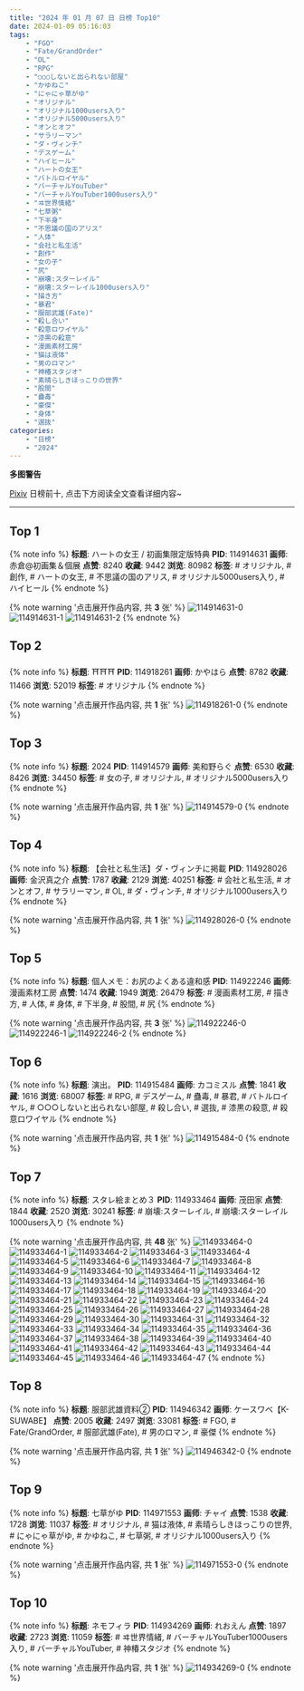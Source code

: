 ```yaml
---
title: "2024 年 01 月 07 日 日榜 Top10"
date: 2024-01-09 05:16:03
tags:
    - "FGO"
    - "Fate/GrandOrder"
    - "OL"
    - "RPG"
    - "○○○しないと出られない部屋"
    - "かゆねこ"
    - "にゃにゃ草がゆ"
    - "オリジナル"
    - "オリジナル1000users入り"
    - "オリジナル5000users入り"
    - "オンとオフ"
    - "サラリーマン"
    - "ダ・ヴィンチ"
    - "デスゲーム"
    - "ハイヒール"
    - "ハートの女王"
    - "バトルロイヤル"
    - "バーチャルYouTuber"
    - "バーチャルYouTuber1000users入り"
    - "ヰ世界情緒"
    - "七草粥"
    - "下半身"
    - "不思議の国のアリス"
    - "人体"
    - "会社と私生活"
    - "創作"
    - "女の子"
    - "尻"
    - "崩壊:スターレイル"
    - "崩壊:スターレイル1000users入り"
    - "描き方"
    - "暴君"
    - "服部武雄(Fate)"
    - "殺し合い"
    - "殺意ロワイヤル"
    - "漆黒の殺意"
    - "漫画素材工房"
    - "猫は液体"
    - "男のロマン"
    - "神椿スタジオ"
    - "素晴らしきほっこりの世界"
    - "股間"
    - "蠱毒"
    - "豪傑"
    - "身体"
    - "選抜"
categories:
    - "日榜"
    - "2024"
---
```


<i class="fa fa-triangle-exclamation"></i>**多图警告**<i class="fa fa-triangle-exclamation"></i>

[Pixiv](https://www.pixiv.net/) 日榜前十, 点击下方阅读全文查看详细内容~

<!-- more -->

---

## Top 1

{% note info %}
**标题**: ハートの女王 / 初画集限定版特典
**PID**: 114914631 **画师**: 赤倉@初画集＆個展
**点赞**: 8240 **收藏**: 9442 **浏览**: 80982
**标签**: # オリジナル, # 創作, # ハートの女王, # 不思議の国のアリス, # オリジナル5000users入り, # ハイヒール
{% endnote %}

{% note warning '点击展开作品内容, 共 **3** 张' %}
![114914631-0](https://i.pixiv.re/img-original/img/2024/01/06/00/01/07/114914631_p0.jpg)
![114914631-1](https://i.pixiv.re/img-original/img/2024/01/06/00/01/07/114914631_p1.jpg)
![114914631-2](https://i.pixiv.re/img-original/img/2024/01/06/00/01/07/114914631_p2.jpg)
{% endnote %}

## Top 2

{% note info %}
**标题**: ⛩⛩⛩
**PID**: 114918261 **画师**: かやはら
**点赞**: 8782 **收藏**: 11466 **浏览**: 52019
**标签**: # オリジナル
{% endnote %}

{% note warning '点击展开作品内容, 共 **1** 张' %}
![114918261-0](https://i.pixiv.re/img-original/img/2024/01/06/01/57/00/114918261_p0.png)
{% endnote %}

## Top 3

{% note info %}
**标题**: 2024
**PID**: 114914579 **画师**: 美和野らぐ
**点赞**: 6530 **收藏**: 8426 **浏览**: 34450
**标签**: # 女の子, # オリジナル, # オリジナル5000users入り
{% endnote %}

{% note warning '点击展开作品内容, 共 **1** 张' %}
![114914579-0](https://i.pixiv.re/img-original/img/2024/01/06/00/03/42/114914579_p0.png)
{% endnote %}

## Top 4

{% note info %}
**标题**: 【会社と私生活】ダ・ヴィンチに掲載
**PID**: 114928026 **画师**: 金沢真之介
**点赞**: 1787 **收藏**: 2129 **浏览**: 40251
**标签**: # 会社と私生活, # オンとオフ, # サラリーマン, # OL, # ダ・ヴィンチ, # オリジナル1000users入り
{% endnote %}

{% note warning '点击展开作品内容, 共 **1** 张' %}
![114928026-0](https://i.pixiv.re/img-original/img/2024/01/06/13/08/34/114928026_p0.jpg)
{% endnote %}

## Top 5

{% note info %}
**标题**: 個人メモ：お尻のよくある違和感
**PID**: 114922246 **画师**: 漫画素材工房
**点赞**: 1474 **收藏**: 1949 **浏览**: 26479
**标签**: # 漫画素材工房, # 描き方, # 人体, # 身体, # 下半身, # 股間, # 尻
{% endnote %}

{% note warning '点击展开作品内容, 共 **3** 张' %}
![114922246-0](https://i.pixiv.re/img-original/img/2024/01/06/07/00/03/114922246_p0.jpg)
![114922246-1](https://i.pixiv.re/img-original/img/2024/01/06/07/00/03/114922246_p1.jpg)
![114922246-2](https://i.pixiv.re/img-original/img/2024/01/06/07/00/03/114922246_p2.jpg)
{% endnote %}

## Top 6

{% note info %}
**标题**: 演出。
**PID**: 114915484 **画师**: カコミスル
**点赞**: 1841 **收藏**: 1616 **浏览**: 68007
**标签**: # RPG, # デスゲーム, # 蠱毒, # 暴君, # バトルロイヤル, # ○○○しないと出られない部屋, # 殺し合い, # 選抜, # 漆黒の殺意, # 殺意ロワイヤル
{% endnote %}

{% note warning '点击展开作品内容, 共 **1** 张' %}
![114915484-0](https://i.pixiv.re/img-original/img/2024/01/06/00/18/11/114915484_p0.jpg)
{% endnote %}

## Top 7

{% note info %}
**标题**: スタレ絵まとめ３
**PID**: 114933464 **画师**: 茂田家
**点赞**: 1844 **收藏**: 2520 **浏览**: 30241
**标签**: # 崩壊:スターレイル, # 崩壊:スターレイル1000users入り
{% endnote %}

{% note warning '点击展开作品内容, 共 **48** 张' %}
![114933464-0](https://i.pixiv.re/img-original/img/2024/01/06/17/34/41/114933464_p0.jpg)
![114933464-1](https://i.pixiv.re/img-original/img/2024/01/06/17/34/41/114933464_p1.jpg)
![114933464-2](https://i.pixiv.re/img-original/img/2024/01/06/17/34/41/114933464_p2.jpg)
![114933464-3](https://i.pixiv.re/img-original/img/2024/01/06/17/34/41/114933464_p3.jpg)
![114933464-4](https://i.pixiv.re/img-original/img/2024/01/06/17/34/41/114933464_p4.jpg)
![114933464-5](https://i.pixiv.re/img-original/img/2024/01/06/17/34/41/114933464_p5.jpg)
![114933464-6](https://i.pixiv.re/img-original/img/2024/01/06/17/34/41/114933464_p6.jpg)
![114933464-7](https://i.pixiv.re/img-original/img/2024/01/06/17/34/41/114933464_p7.jpg)
![114933464-8](https://i.pixiv.re/img-original/img/2024/01/06/17/34/41/114933464_p8.jpg)
![114933464-9](https://i.pixiv.re/img-original/img/2024/01/06/17/34/41/114933464_p9.jpg)
![114933464-10](https://i.pixiv.re/img-original/img/2024/01/06/17/34/41/114933464_p10.jpg)
![114933464-11](https://i.pixiv.re/img-original/img/2024/01/06/17/34/41/114933464_p11.jpg)
![114933464-12](https://i.pixiv.re/img-original/img/2024/01/06/17/34/41/114933464_p12.jpg)
![114933464-13](https://i.pixiv.re/img-original/img/2024/01/06/17/34/41/114933464_p13.jpg)
![114933464-14](https://i.pixiv.re/img-original/img/2024/01/06/17/34/41/114933464_p14.jpg)
![114933464-15](https://i.pixiv.re/img-original/img/2024/01/06/17/34/41/114933464_p15.jpg)
![114933464-16](https://i.pixiv.re/img-original/img/2024/01/06/17/34/41/114933464_p16.jpg)
![114933464-17](https://i.pixiv.re/img-original/img/2024/01/06/17/34/41/114933464_p17.jpg)
![114933464-18](https://i.pixiv.re/img-original/img/2024/01/06/17/34/41/114933464_p18.jpg)
![114933464-19](https://i.pixiv.re/img-original/img/2024/01/06/17/34/41/114933464_p19.jpg)
![114933464-20](https://i.pixiv.re/img-original/img/2024/01/06/17/34/41/114933464_p20.jpg)
![114933464-21](https://i.pixiv.re/img-original/img/2024/01/06/17/34/41/114933464_p21.jpg)
![114933464-22](https://i.pixiv.re/img-original/img/2024/01/06/17/34/41/114933464_p22.jpg)
![114933464-23](https://i.pixiv.re/img-original/img/2024/01/06/17/34/41/114933464_p23.jpg)
![114933464-24](https://i.pixiv.re/img-original/img/2024/01/06/17/34/41/114933464_p24.jpg)
![114933464-25](https://i.pixiv.re/img-original/img/2024/01/06/17/34/41/114933464_p25.jpg)
![114933464-26](https://i.pixiv.re/img-original/img/2024/01/06/17/34/41/114933464_p26.jpg)
![114933464-27](https://i.pixiv.re/img-original/img/2024/01/06/17/34/41/114933464_p27.jpg)
![114933464-28](https://i.pixiv.re/img-original/img/2024/01/06/17/34/41/114933464_p28.jpg)
![114933464-29](https://i.pixiv.re/img-original/img/2024/01/06/17/34/41/114933464_p29.jpg)
![114933464-30](https://i.pixiv.re/img-original/img/2024/01/06/17/34/41/114933464_p30.jpg)
![114933464-31](https://i.pixiv.re/img-original/img/2024/01/06/17/34/41/114933464_p31.jpg)
![114933464-32](https://i.pixiv.re/img-original/img/2024/01/06/17/34/41/114933464_p32.jpg)
![114933464-33](https://i.pixiv.re/img-original/img/2024/01/06/17/34/41/114933464_p33.jpg)
![114933464-34](https://i.pixiv.re/img-original/img/2024/01/06/17/34/41/114933464_p34.jpg)
![114933464-35](https://i.pixiv.re/img-original/img/2024/01/06/17/34/41/114933464_p35.jpg)
![114933464-36](https://i.pixiv.re/img-original/img/2024/01/06/17/34/41/114933464_p36.jpg)
![114933464-37](https://i.pixiv.re/img-original/img/2024/01/06/17/34/41/114933464_p37.jpg)
![114933464-38](https://i.pixiv.re/img-original/img/2024/01/06/17/34/41/114933464_p38.jpg)
![114933464-39](https://i.pixiv.re/img-original/img/2024/01/06/17/34/41/114933464_p39.jpg)
![114933464-40](https://i.pixiv.re/img-original/img/2024/01/06/17/34/41/114933464_p40.jpg)
![114933464-41](https://i.pixiv.re/img-original/img/2024/01/06/17/34/41/114933464_p41.jpg)
![114933464-42](https://i.pixiv.re/img-original/img/2024/01/06/17/34/41/114933464_p42.jpg)
![114933464-43](https://i.pixiv.re/img-original/img/2024/01/06/17/34/41/114933464_p43.jpg)
![114933464-44](https://i.pixiv.re/img-original/img/2024/01/06/17/34/41/114933464_p44.jpg)
![114933464-45](https://i.pixiv.re/img-original/img/2024/01/06/17/34/41/114933464_p45.jpg)
![114933464-46](https://i.pixiv.re/img-original/img/2024/01/06/17/34/41/114933464_p46.jpg)
![114933464-47](https://i.pixiv.re/img-original/img/2024/01/06/17/34/41/114933464_p47.jpg)
{% endnote %}

## Top 8

{% note info %}
**标题**: 服部武雄資料②
**PID**: 114946342 **画师**: ケースワベ【K-SUWABE】
**点赞**: 2005 **收藏**: 2497 **浏览**: 33081
**标签**: # FGO, # Fate/GrandOrder, # 服部武雄(Fate), # 男のロマン, # 豪傑
{% endnote %}

{% note warning '点击展开作品内容, 共 **1** 张' %}
![114946342-0](https://i.pixiv.re/img-original/img/2024/01/07/00/00/32/114946342_p0.jpg)
{% endnote %}

## Top 9

{% note info %}
**标题**: 七草がゆ
**PID**: 114971553 **画师**: チャイ
**点赞**: 1538 **收藏**: 1728 **浏览**: 11037
**标签**: # オリジナル, # 猫は液体, # 素晴らしきほっこりの世界, # にゃにゃ草がゆ, # かゆねこ, # 七草粥, # オリジナル1000users入り
{% endnote %}

{% note warning '点击展开作品内容, 共 **1** 张' %}
![114971553-0](https://i.pixiv.re/img-original/img/2024/01/07/20/30/00/114971553_p0.png)
{% endnote %}

## Top 10

{% note info %}
**标题**: ネモフィラ
**PID**: 114934269 **画师**: れおえん
**点赞**: 1897 **收藏**: 2723 **浏览**: 11059
**标签**: # ヰ世界情緒, # バーチャルYouTuber1000users入り, # バーチャルYouTuber, # 神椿スタジオ
{% endnote %}

{% note warning '点击展开作品内容, 共 **1** 张' %}
![114934269-0](https://i.pixiv.re/img-original/img/2024/01/06/18/00/02/114934269_p0.jpg)
{% endnote %}
